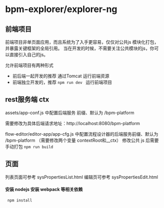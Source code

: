 # bpm-explorer/explorer-ng 
## 前端项目 
前端项目非单页面应用，而且系统为了入手更容易，仅仅对公共js 模块化打包，并暴露关键框架的全局引用。
当在开发的时候，不需要关注公共模块的js，你可以直接引入自己的js。

允许前端项目有两种形式
- 前后端一起开发的推荐 通过Tomcat 运行前端资源
- 前端独立开发的，推荐 	`npm run dev ` 运行前端项目

## rest服务端 ctx

assets/app-conf.js 中配置后端服务 前缀、默认为  /bpm-platform  

需要修改为具体后端请求地址：http://localhost:8080/bpm-platform

flow-editor/editor-app/app-cfg.js  中配置流程设计器的后端服务前缀、默认为 /bpm-platform 
（需要修改两个变量 contextRoot和__ctx）
修改公共 js 后需要手动打包   `npm run build`

## 页面
列表页面可参考 sysPropertiesList.html
编辑页可参考 sysPropertiesEdit.html


#### 安装 nodejs 安装 webpack 等相关依赖
` npm install`
